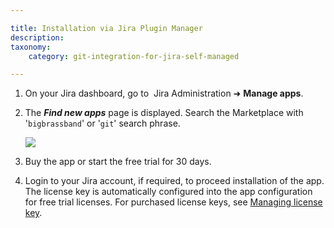 ```yaml
---

title: Installation via Jira Plugin Manager
description:
taxonomy:
    category: git-integration-for-jira-self-managed

---
```

1.  On your Jira dashboard, go to  Jira Administration ➜ **Manage apps**.

2.  The _**Find new apps**_ page is displayed. Search the Marketplace with '`bigbrassband`' or '`git`' search phrase.

    ![](/wp-content/uploads/gij-docs-installation-jira-admin-addon-find-gitplugin-c.png)
3.  Buy the app or start the free trial for 30 days.

4.  Login to your Jira account, if required, to proceed installation of the app. The license key is automatically configured into the app configuration for free trial licenses. For purchased license keys, see [Managing license key](/git-integration-for-jira-self-managed/managing-license-key).

